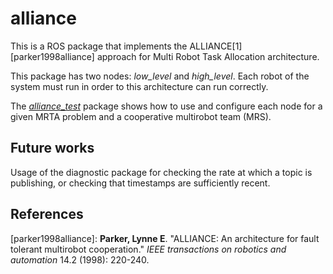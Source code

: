 # alliance

This is a ROS package that implements the ALLIANCE[1][parker1998alliance] approach for Multi Robot Task Allocation architecture.

This package has two nodes: *low_level* and *high_level*. Each robot of the system must run in order to this architecture can run correctly.

The [*alliance_test*](../blob/master/mrta_archs/alliance_test) package shows how to use and configure each node for a given MRTA problem and a cooperative multirobot team (MRS).

## Future works

Usage of the diagnostic package for checking the rate at which a topic is publishing, or checking that timestamps are sufficiently recent.

## References

[parker1998alliance]: **Parker, Lynne E**. "ALLIANCE: An architecture for fault tolerant multirobot cooperation." *IEEE transactions on robotics and automation* 14.2 (1998): 220-240.